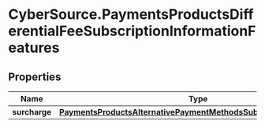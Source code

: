 # CyberSource.PaymentsProductsDifferentialFeeSubscriptionInformationFeatures

## Properties
Name | Type | Description | Notes
------------ | ------------- | ------------- | -------------
**surcharge** | [**PaymentsProductsAlternativePaymentMethodsSubscriptionInformation**](PaymentsProductsAlternativePaymentMethodsSubscriptionInformation.md) |  | [optional] 


